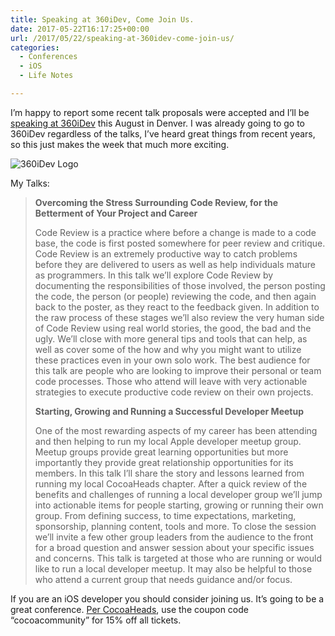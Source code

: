 ```yaml
---
title: Speaking at 360iDev, Come Join Us.
date: 2017-05-22T16:17:25+00:00
url: /2017/05/22/speaking-at-360idev-come-join-us/
categories:
  - Conferences
  - iOS
  - Life Notes

---
```

I&#8217;m happy to report some recent talk proposals were accepted and I&#8217;ll be [speaking at 360iDev][1] this August in Denver. I was already going to go to 360iDev regardless of the talks, I&#8217;ve heard great things from recent years, so this just makes the week that much more exciting.

![360iDev Logo][2]

My Talks:

> **Overcoming the Stress Surrounding Code Review, for the Betterment of Your Project and Career**
> 
> Code Review is a practice where before a change is made to a code base, the code is first posted somewhere for peer review and critique. Code Review is an extremely productive way to catch problems before they are delivered to users as well as help individuals mature as programmers. In this talk we’ll explore Code Review by documenting the responsibilities of those involved, the person posting the code, the person (or people) reviewing the code, and then again back to the poster, as they react to the feedback given. In addition to the raw process of these stages we’ll also review the very human side of Code Review using real world stories, the good, the bad and the ugly. We’ll close with more general tips and tools that can help, as well as cover some of the how and why you might want to utilize these practices even in your own solo work. The best audience for this talk are people who are looking to improve their personal or team code processes. Those who attend will leave with very actionable strategies to execute productive code review on their own projects.
> 
> **Starting, Growing and Running a Successful Developer Meetup**
> 
> One of the most rewarding aspects of my career has been attending and then helping to run my local Apple developer meetup group. Meetup groups provide great learning opportunities but more importantly they provide great relationship opportunities for its members. In this talk I’ll share the story and lessons learned from running my local CocoaHeads chapter. After a quick review of the benefits and challenges of running a local developer group we’ll jump into actionable items for people starting, growing or running their own group. From defining success, to time expectations, marketing, sponsorship, planning content, tools and more. To close the session we’ll invite a few other group leaders from the audience to the front for a broad question and answer session about your specific issues and concerns. This talk is targeted at those who are running or would like to run a local developer meetup. It may also be helpful to those who attend a current group that needs guidance and/or focus.

If you are an iOS developer you should consider joining us. It&#8217;s going to be a great conference. [Per CocoaHeads][3], use the coupon code “cocoacommunity” for 15% off all tickets.

 [1]: https://360idev.com/speakers/mike-zornek/
 [2]: http://mikezornek.com/media/images/360iDev.png "360iDev Logo"
 [3]: http://phillycocoa.org/blog/360idev-conference-ticket-winners/